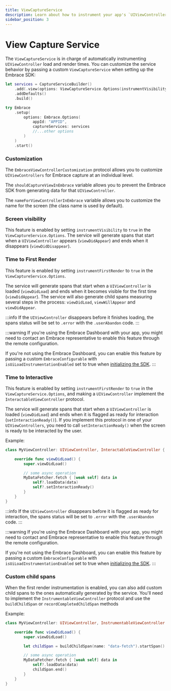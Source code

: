 ```yaml
---
title: ViewCaptureService
description: Learn about how to instrument your app's `UIViewControllers` with Embrace.
sidebar_position: 3
---
```


# View Capture Service

The `ViewCaptureService` is in charge of automatically instrumenting `UIViewController` load and render times.
You can customize the service behavior by passing a custom `ViewCaptureService` when setting up the Embrace SDK:

```swift
let services = CaptureServiceBuilder()
    .add(.view(options: ViewCaptureService.Options(instrumentVisibility: true, instrumentFirstRender: true)))
    .addDefaults()
    .build()

try Embrace
    .setup(
        options: Embrace.Options(
            appId: "APPID",
            captureServices: services
            //...other options
        )
    )
    .start()
```

### Customization

The `EmbraceViewControllerCustomization` protocol allows you to customize `UIViewControllers` for Embrace capture at an individual level.

The `shouldCaptureViewInEmbrace` variable allows you to prevent the Embrace SDK from generating data for that `UIViewController`.

The `nameForViewControllerInEmbrace` variable allows you to customize the name for the screen (the class name is used by default).

### Screen visibility

This feature is enabled by setting `instrumentVisibility` to `true` in the `ViewCaptureService.Options`.
The service will generate spans that start when a `UIViewController` appears (`viewDidAppear`) and ends when it disappears (`viewDidDisappear`).

### Time to First Render

This feature is enabled by setting `instrumentFirstRender` to `true` in the `ViewCaptureService.Options`.

The service will generate spans that start when a `UIViewController` is loaded (`viewDidLoad`) and ends when it becomes visible for the first time (`viewDidAppear`).
The service will also generate child spans measuring several steps in the process: `viewDidLoad`, `viewWillAppear` and `viewDidAppear`.

:::info
If the `UIViewController` disappears before it finishes loading, the spans status will be set to `.error` with the `.userAbandon` code.
:::

:::warning
If you're using the Embrace Dashboard with your app, you might need to contact an Embrace representative to enable this feature through the remote configuration.

If you're not using the Embrace Dashboard, you can enable this feature by passing a custom `EmbraceConfigurable` with `isUiLoadInstrumentationEnabled` set to true when [initializing the SDK](/ios/open-source/integration/embrace-options/).
:::

### Time to Interactive

This feature is enabled by setting `instrumentFirstRender` to `true` in the `ViewCaptureService.Options`, and making a `UIViewController` implement the `InteractableViewController` protocol.

The service will generate spans that start when a `UIViewController` is loaded (`viewDidLoad`) and ends when it is flagged as ready for interaction (`setInteractionReady()`).
If you implement this protocol in one of your `UIViewControllers`, you need to call `setInteractionReady()` when the screen is ready to be interacted by the user.

Example:
```swift
class MyViewController: UIViewController, InteractableViewController {

    override func viewDidLoad() {
        super.viewDidLoad()

        // some async operation
        MyDataFetcher.fetch { [weak self] data in
            self?.loadData(data)
            self?.setInteractionReady()
        }
    }
}
```

:::info
If the `UIViewController` disappears before it is flagged as ready for interaction, the spans status will be set to `.error` with the `.userAbandon` code.
:::

:::warning
If you're using the Embrace Dashboard with your app, you might need to contact and Embrace representative to enable this feature through the remote configuration.

If you're not using the Embrace Dashboard, you can enable this feature by passing a custom `EmbraceConfigurable` with `isUiLoadInstrumentationEnabled` set to true when [initializing the SDK](/ios/open-source/integration/embrace-options/).
:::

### Custom child spans

When the first render instrumentation is enabled, you can also add custom child spans to the ones automatically generated by the service.
You'll need to implement the `InstrumentableViewController` protocol and use the `buildChildSpan` or `recordCompletedChildSpan` methods

Example:
```swift
class MyViewController: UIViewController, InstrumentableViewController {

    override func viewDidLoad() {
        super.viewDidLoad()

        let childSpan = buildChildSpan(name: "data-fetch").startSpan()

        // some async operation
        MyDataFetcher.fetch { [weak self] data in
            self?.loadData(data)
            childSpan.end()
        }
    }
}